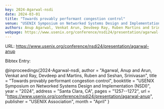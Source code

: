```yaml
---
key: 2024-Agarwal-nsdi
date: 2024-03-01
title: "Towards provably performant congestion control"
venue: "USENIX Symposium on Networked Systems Design and Implementation (NSDI)"
authors: Anup Agarwal, Venkat Arun, Devdeep Ray, Ruben Martins and Srinivasan Seshan
webpage: https://www.usenix.org/conference/nsdi24/presentation/agarwal-anup
---
```


URL: https://www.usenix.org/conference/nsdi24/presentation/agarwal-anup

Bibtex Entry:

@inproceedings{2024-Agarwal-nsdi,
    author = "Agarwal, Anup and Arun, Venkat and Ray, Devdeep and Martins, Ruben and Seshan, Srinivasan",
    title = "Towards provably performant congestion control",
    booktitle = "USENIX Symposium on Networked Systems Design and Implementation (NSDI)",
    year = "2024",
    address = "Santa Clara, CA",
    pages = "1257--1272",
    url = "https://www.usenix.org/conference/nsdi24/presentation/agarwal-anup",
    publisher = "USENIX Association",
    month = "April"
}

